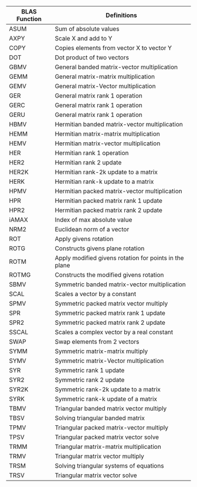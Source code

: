 |BLAS Function | Definitions  |
|--------------|--------------|  
|ASUM|Sum of absolute values  |
|AXPY|Scale X and add to Y  |
|COPY|Copies elements from vector X to vector Y  |
|DOT|Dot product of two vectors  |
|GBMV|General banded matrix-vector multiplication  |
|GEMM|General matrix-matrix multiplication  |
|GEMV|General matrix-Vector multiplication  |
|GER|General matrix rank 1 operation  |
|GERC|General matrix rank 1 operation  |
|GERU|General matrix rank 1 operation  |
|HBMV|Hermitian banded matrix-vector multiplication  |
|HEMM|Hermitian matrix-matrix multiplication  |
|HEMV|Hermitian matrix-vector multiplication  |
|HER|Hermitian rank 1 operation  |
|HER2|Hermitian rank 2 update  |
|HER2K|Hermitian rank-2k update to a matrix  |
|HERK|Hermitian rank-k update to a matrix  |
|HPMV|Hermitian packed matrix-vector multiplication  |
|HPR|Hermitian packed matrix rank 1 update  |
|HPR2|Hermitian packed matrix rank 2 update  |
|iAMAX|Index of max absolute value  |
|NRM2|Euclidean norm of a vector  |
|ROT|Apply givens rotation  |
|ROTG|Constructs givens plane rotation  |
|ROTM|Apply modified givens rotation for points in the plane  |
|ROTMG|Constructs the modified givens rotation  |
|SBMV|Symmetric banded matrix-vector multiplication  |
|SCAL|Scales a vector by a constant  |
|SPMV|Symmetric packed matrix vector multiply  |
|SPR|Symmetric packed matrix rank 1 update  |
|SPR2|Symmetric packed matrix rank 2 update  |
|SSCAL|Scales a complex vector by a real constant  |
|SWAP|Swap elements from 2 vectors  |
|SYMM|Symmetric matrix-matrix multiply  |
|SYMV|Symmetric matrix-Vector multiplication  |
|SYR|Symmetric rank 1 update  |
|SYR2|Symmetric rank 2 update  |
|SYR2K|Symmetric rank-2k update to a matrix  |
|SYRK|Symmetric rank-k update of a matrix  |
|TBMV|Triangular banded matrix vector multiply  |
|TBSV|Solving triangular banded matrix  |
|TPMV|Triangular packed matrix-vector multiply  |
|TPSV|Triangular packed matrix vector solve  |
|TRMM|Triangular matrix-matrix multiplication  |
|TRMV|Triangular matrix vector multiply  |
|TRSM|Solving triangular systems of equations  |
|TRSV|Triangular matrix vector solve  |